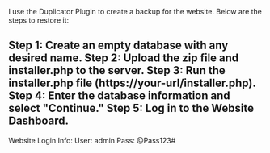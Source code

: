 I use the Duplicator Plugin to create a backup for the website. Below are the steps to restore it:

Step 1: Create an empty database with any desired name.
Step 2: Upload the zip file and installer.php to the server.
Step 3: Run the installer.php file (https://your-url/installer.php).
Step 4: Enter the database information and select "Continue."
Step 5: Log in to the Website Dashboard.
----------------------------------------------------------------
Website Login Info:
User: admin
Pass: @Pass123#
